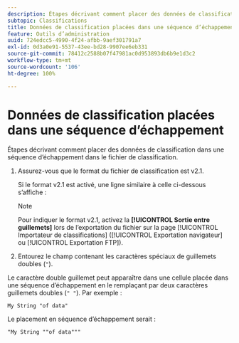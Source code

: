 ```yaml
---
description: Étapes décrivant comment placer des données de classification dans une séquence d’échappement dans le fichier de classification.
subtopic: Classifications
title: Données de classification placées dans une séquence d’échappement
feature: Outils d’administration
uuid: 724edcc5-4990-4f24-afbb-9aef301791a7
exl-id: 0d3a0e91-5537-43ee-bd28-9907ee6eb331
source-git-commit: 78412c2588b07f47981ac0d953893db6b9e1d3c2
workflow-type: tm+mt
source-wordcount: '106'
ht-degree: 100%

---
```


# Données de classification placées dans une séquence d’échappement

Étapes décrivant comment placer des données de classification dans une séquence d’échappement dans le fichier de classification.

<!--Meike, please check this page against orginal. It might be missing information. -->

1. Assurez-vous que le format du fichier de classification est v2.1.

   Si le format v2.1 est activé, une ligne similaire à celle ci-dessous s’affiche :

   >[!NOTE]
   >
   >Pour indiquer le format v2.1, activez la **[!UICONTROL Sortie entre guillemets]** lors de l’exportation du fichier sur la page [!UICONTROL Importateur de classifications] ([!UICONTROL Exportation navigateur] ou [!UICONTROL Exportation FTP]).

1. Entourez le champ contenant les caractères spéciaux de guillemets doubles (`"`).

Le caractère double guillemet peut apparaître dans une cellule placée dans une séquence d’échappement en le remplaçant par deux caractères guillemets doubles (`" "`). Par exemple :

```
My String "of data"
```

Le placement en séquence d’échappement serait :

```
"My String ""of data"""
```
